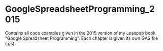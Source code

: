 # GoogleSpreadsheetProgramming_2015
Contains all code examples given in the 2015 version of my Leanpub book "Google Spreadsheet Programming". 
Each chapter is given its own GAS file (.gs).
